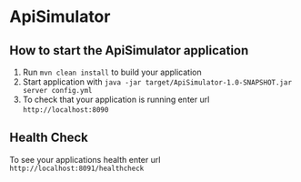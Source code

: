 # ApiSimulator

How to start the ApiSimulator application
---

1. Run `mvn clean install` to build your application
1. Start application with `java -jar target/ApiSimulator-1.0-SNAPSHOT.jar server config.yml`
1. To check that your application is running enter url `http://localhost:8090`

Health Check
---

To see your applications health enter url `http://localhost:8091/healthcheck`
